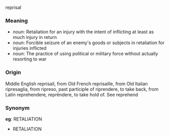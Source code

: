 reprisal
### Meaning
+ _noun_: Retaliation for an injury with the intent of inflicting at least as much injury in return
+ _noun_: Forcible seizure of an enemy's goods or subjects in retaliation for injuries inflicted
+ _noun_: The practice of using political or military force without actually resorting to war

### Origin

Middle English reprisail, from Old French reprisaille, from Old Italian ripresaglia, from ripreso, past participle of riprendere, to take back, from Latin reprehendere, reprēndere, to take hold of. See reprehend

### Synonym

__eg__: RETALIATION

+ RETALIATION


